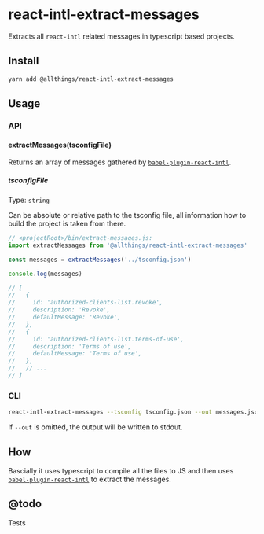 # react-intl-extract-messages

Extracts all `react-intl` related messages in typescript based projects.

## Install

```bash
yarn add @allthings/react-intl-extract-messages
```

## Usage

### API

#### extractMessages(tsconfigFile)

Returns an array of messages gathered by [`babel-plugin-react-intl`](https://github.com/yahoo/babel-plugin-react-intl).

##### tsconfigFile

Type: `string` 

Can be absolute or relative path to the tsconfig file, all information how to build the project is taken from there.

```js
// <projectRoot>/bin/extract-messages.js:
import extractMessages from '@allthings/react-intl-extract-messages'

const messages = extractMessages('../tsconfig.json')

console.log(messages)

// [
//   {
//     id: 'authorized-clients-list.revoke',
//     description: 'Revoke',
//     defaultMessage: 'Revoke',
//   },
//   {
//     id: 'authorized-clients-list.terms-of-use',
//     description: 'Terms of use',
//     defaultMessage: 'Terms of use',
//   },
//   // ...
// ]
```

### CLI

```bash
react-intl-extract-messages --tsconfig tsconfig.json --out messages.json
```

If `--out` is omitted, the output will be written to stdout.

## How

Bascially it uses typescript to compile all the files to JS and then uses [`babel-plugin-react-intl`](https://github.com/yahoo/babel-plugin-react-intl) to extract the messages.

## @todo

Tests
